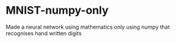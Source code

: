 # MNIST-numpy-only
Made a neural network using mathematics only using numpy that recognises hand written digits
